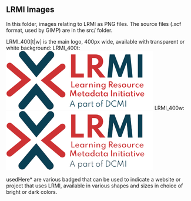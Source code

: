 ## LRMI Images

In this folder, images relating to LRMI as PNG files. The source files (.xcf format, used by GIMP) are in the src/ folder.

LRMI_400[t|w] is the main logo, 400px wide, available with transparent or white background:
LRMI_400t: ![LRMI logo with transparent background](LRMI_400t.png)
LRMI_400w: ![LRMI logo with white background](LRMI_400w.png)

usedHere* are various badged that can be used to indicate a website or project that uses LRMI, available in various shapes and sizes in choice of bright or dark colors.
